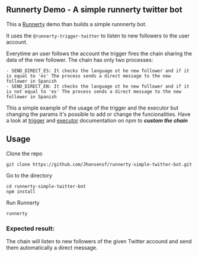 ## Runnerty Demo - A simple runnerty twitter bot

This a [Runnerty](https://github.com/runnerty/runnerty) demo than builds a simple runnnerty bot.

It uses the `@runnerty-trigger-twitter` to listen to new followers to the user account. 

Everytime an user follows the account the trigger fires the chain sharing the data of the new follower. The chain has only two processes:

    - SEND_DIRECT_ES: It checks the language ot he new follower and if it is equal to 'es' The process sends a direct message to the new follower in Spanish
    - SEND_DIRECT_EN: It checks the language ot he new follower and if it is not equal to 'es' The process sends a direct message to the new follower in Spanish

This a simple example of the usage of the trigger and the executor but changing the params it's possible to add or change the funcionalities. Have a look at [trigger](https://www.npmjs.com/package/@runnerty/trigger-twitter) and [executor](https://www.npmjs.com/package/@runnerty/executor-twitter) documentation on npm to ***custom the chain***

## Usage
Clone the repo
```
git clone https://github.com/Jhonsensf/runnerty-simple-twitter-bot.git
```

Go to the directory  
```
cd runnerty-simple-twitter-bot
npm install
```

Run Runnerty
```
runnerty
```

### Expected result:

The chain will listen to new followers of the given Twitter accound and send them automatically a direct message.
